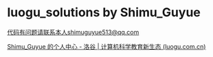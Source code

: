 # luogu_solutions by Shimu_Guyue

代码有问题请联系本人shimuguyue513@qq.com

[Shimu_Guyue 的个人中心 - 洛谷 | 计算机科学教育新生态 (luogu.com.cn)](https://www.luogu.com.cn/user/1254437)

